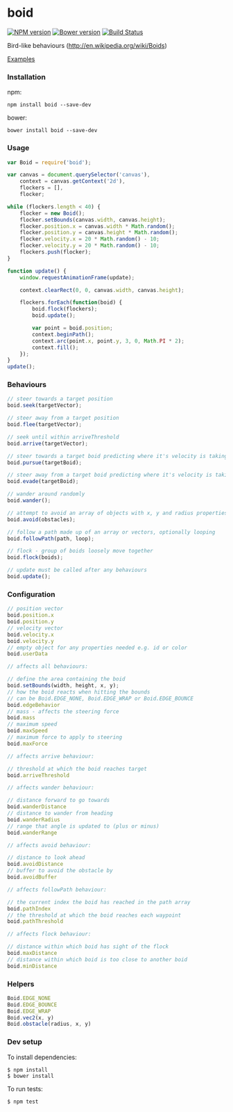 # boid

[![NPM version](https://badge.fury.io/js/boid.svg)](http://badge.fury.io/js/boid) [![Bower version](https://badge.fury.io/bo/boid.svg)](http://badge.fury.io/bo/boid) [![Build Status](https://secure.travis-ci.org/ianmcgregor/boid.png)](https://travis-ci.org/ianmcgregor/boid)

Bird-like behaviours (<http://en.wikipedia.org/wiki/Boids>)

[Examples](https://ianmcgregor.github.io/boid/examples/)

### Installation

npm:
```shell
npm install boid --save-dev
```
bower:
```shell
bower install boid --save-dev
```

### Usage

```javascript
var Boid = require('boid');

var canvas = document.querySelector('canvas'),
    context = canvas.getContext('2d'),
    flockers = [],
    flocker;

while (flockers.length < 40) {
    flocker = new Boid();
    flocker.setBounds(canvas.width, canvas.height);
    flocker.position.x = canvas.width * Math.random();
    flocker.position.y = canvas.height * Math.random();
    flocker.velocity.x = 20 * Math.random() - 10;
    flocker.velocity.y = 20 * Math.random() - 10;
    flockers.push(flocker);
}

function update() {
    window.requestAnimationFrame(update);

    context.clearRect(0, 0, canvas.width, canvas.height);

    flockers.forEach(function(boid) {
        boid.flock(flockers);
        boid.update();

        var point = boid.position;
        context.beginPath();
        context.arc(point.x, point.y, 3, 0, Math.PI * 2);
        context.fill();
    });
}
update();
```

### Behaviours

```javascript
// steer towards a target position
boid.seek(targetVector);

// steer away from a target position
boid.flee(targetVector);

// seek until within arriveThreshold
boid.arrive(targetVector);

// steer towards a target boid predicting where it's velocity is taking it
boid.pursue(targetBoid);

// steer away from a target boid predicting where it's velocity is taking it
boid.evade(targetBoid);

// wander around randomly
boid.wander();

// attempt to avoid an array of objects with x, y and radius properties
boid.avoid(obstacles);

// follow a path made up of an array or vectors, optionally looping
boid.followPath(path, loop);

// flock - group of boids loosely move together
boid.flock(boids);

// update must be called after any behaviours
boid.update();
```

### Configuration

```javascript
// position vector
boid.position.x
boid.position.y
// velocity vector
boid.velocity.x
boid.velocity.y
// empty object for any properties needed e.g. id or color
boid.userData

// affects all behaviours:

// define the area containing the boid
boid.setBounds(width, height, x, y);
// how the boid reacts when hitting the bounds
// can be Boid.EDGE_NONE, Boid.EDGE_WRAP or Boid.EDGE_BOUNCE
boid.edgeBehavior
// mass - affects the steering force
boid.mass
// maximum speed
boid.maxSpeed
// maximum force to apply to steering
boid.maxForce

// affects arrive behaviour:

// threshold at which the boid reaches target
boid.arriveThreshold

// affects wander behaviour:

// distance forward to go towards
boid.wanderDistance
// distance to wander from heading
boid.wanderRadius
// range that angle is updated to (plus or minus)
boid.wanderRange

// affects avoid behaviour:

// distance to look ahead
boid.avoidDistance
// buffer to avoid the obstacle by
boid.avoidBuffer

// affects followPath behaviour:

// the current index the boid has reached in the path array
boid.pathIndex
// the threshold at which the boid reaches each waypoint
boid.pathThreshold

// affects flock behaviour:

// distance within which boid has sight of the flock
boid.maxDistance
// distance within which boid is too close to another boid
boid.minDistance
```

### Helpers

```javascript
Boid.EDGE_NONE
Boid.EDGE_BOUNCE
Boid.EDGE_WRAP
Boid.vec2(x, y)
Boid.obstacle(radius, x, y)

```
### Dev setup

To install dependencies:

```
$ npm install
$ bower install
```

To run tests:

```
$ npm test
```

